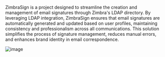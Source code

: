 ZimbraSign is a project designed to streamline the creation and management of email signatures through Zimbra's LDAP directory. By leveraging LDAP integration, ZimbraSign ensures that email signatures are automatically generated and updated based on user profiles, maintaining consistency and professionalism across all communications. This solution simplifies the process of signature management, reduces manual errors, and enhances brand identity in email correspondence.


![image](https://github.com/user-attachments/assets/0e366e55-f2be-4bd0-b5fc-480181cdcc7d)
